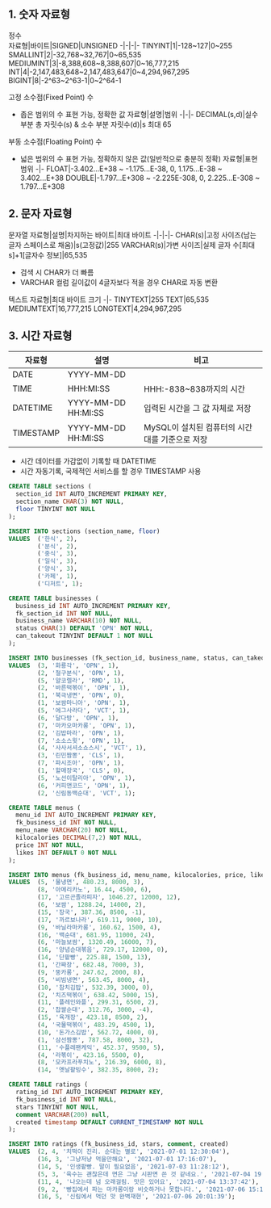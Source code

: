 ## 1. 숫자 자료형
정수  
자료형|바이트|SIGNED|UNSIGNED
-|-|-|-
TINYINT|1|-128~127|0~255
SMALLINT|2|-32,768~32,767|0~65,535
MEDIUMINT|3|-8,388,608~8,388,607|0~16,777,215
INT|4|-2,147,483,648~2,147,483,647|0~4,294,967,295
BIGINT|8|-2^63~2^63-1|0~2^64-1

고정 소수점(Fixed Point) 수
- 좁은 범위의 수 표현 가능, 정확한 값
  자료형|설명|범위
  -|-|-
  DECIMAL(s,d)|실수 부분 총 자릿수(s) & 소수 부분 자릿수(d)|s 최대 65

부동 소수점(Floating Point) 수
- 넓은 범위의 수 표현 가능, 정확하지 않은 값(일반적으로 충분히 정확)
  자료형|표현범위
  -|-
  FLOAT|-3.402...E+38 ~ -1.175...E-38, 0, 1.175...E-38 ~ 3.402...E+38
  DOUBLE|-1.797...E+308 ~ -2.225E-308, 0, 2.225...E-308 ~ 1.797...E+308

## 2. 문자 자료형
문자열
자료형|설명|차지하는 바이트|최대 바이트
-|-|-|-
CHAR(s)|고정 사이즈(남는 글자 스페이스로 채움)|s(고정값)|255
VARCHAR(s)|가변 사이즈|실제 글자 수[최대 s]+1[글자수 정보]|65,535
- 검색 시 CHAR가 더 빠름
- VARCHAR 컬럼 길이값이 4글자보다 적을 경우 CHAR로 자동 변환

텍스트
자료형|최대 바이트 크기
-|-
TINYTEXT|255
TEXT|65,535
MEDIUMTEXT|16,777,215
LONGTEXT|4,294,967,295

## 3. 시간 자료형
자료형|설명|비고
-|-|-
DATE|YYYY-MM-DD|
TIME|HHH:MI:SS|HHH:-838~838까지의 시간
DATETIME|YYYY-MM-DD HH:MI:SS|입력된 시간을 그 값 자체로 저장
TIMESTAMP|YYYY-MM-DD HH:MI:SS|MySQL이 설치된 컴퓨터의 시간대를 기준으로 저장

- 시간 데이터를 가감없이 기록할 때 DATETIME
- 시간 자동기록, 국제적인 서비스를 할 경우 TIMESTAMP 사용


```sql
CREATE TABLE sections (
  section_id INT AUTO_INCREMENT PRIMARY KEY,
  section_name CHAR(3) NOT NULL,
  floor TINYINT NOT NULL
);

INSERT INTO sections (section_name, floor)
VALUES  ('한식', 2),
        ('분식', 2),
        ('중식', 3),
        ('일식', 3),
        ('양식', 3),
        ('카페', 1),
        ('디저트', 1);
```
```sql
CREATE TABLE businesses (
  business_id INT AUTO_INCREMENT PRIMARY KEY,
  fk_section_id INT NOT NULL,
  business_name VARCHAR(10) NOT NULL,
  status CHAR(3) DEFAULT 'OPN' NOT NULL,
  can_takeout TINYINT DEFAULT 1 NOT NULL
);

INSERT INTO businesses (fk_section_id, business_name, status, can_takeout)
VALUES  (3, '화룡각', 'OPN', 1),
        (2, '철구분식', 'OPN', 1),
        (5, '얄코렐라', 'RMD', 1),
        (2, '바른떡볶이', 'OPN', 1),
        (1, '북극냉면', 'OPN', 0),
        (1, '보쌈마니아', 'OPN', 1),
        (5, '에그사라다', 'VCT', 1),
        (6, '달다방', 'OPN', 1),
        (7, '마카오마카롱', 'OPN', 1),
        (2, '김밥마라', 'OPN', 1),
        (7, '소소스윗', 'OPN', 1),
        (4, '사사서셔소쇼스시', 'VCT', 1),
        (3, '린민짬뽕', 'CLS', 1),
        (7, '파시조아', 'OPN', 1),
        (1, '할매장국', 'CLS', 0),
        (5, '노선이탈리아', 'OPN', 1),
        (6, '커피앤코드', 'OPN', 1),
        (2, '신림동백순대', 'VCT', 1);
```

```sql
CREATE TABLE menus (
  menu_id INT AUTO_INCREMENT PRIMARY KEY,
  fk_business_id INT NOT NULL,
  menu_name VARCHAR(20) NOT NULL,
  kilocalories DECIMAL(7,2) NOT NULL,
  price INT NOT NULL,
  likes INT DEFAULT 0 NOT NULL
);

INSERT INTO menus (fk_business_id, menu_name, kilocalories, price, likes)
VALUES  (5, '물냉면', 480.23, 8000, 3),
        (8, '아메리카노', 16.44, 4500, 6),
        (17, '고르곤졸라피자', 1046.27, 12000, 12),
        (6, '보쌈', 1288.24, 14000, 2),
        (15, '장국', 387.36, 8500, -1),
        (17, '까르보나라', 619.11, 9000, 10),
        (9, '바닐라마카롱', 160.62, 1500, 4),
        (16, '백순대', 681.95, 11000, 24),
        (6, '마늘보쌈', 1320.49, 16000, 7),
        (16, '양념순대볶음', 729.17, 12000, 0),
        (14, '단팥빵', 225.88, 1500, 13),
        (1, '간짜장', 682.48, 7000, 3),
        (9, '뚱카롱', 247.62, 2000, 8),
        (5, '비빔냉면', 563.45, 8000, 4),
        (10, '참치김밥', 532.39, 3000, 0),
        (2, '치즈떡볶이', 638.42, 5000, 15),
        (11, '플레인와플', 299.31, 6500, 2),
        (2, '찹쌀순대', 312.76, 3000, -4),
        (15, '육개장', 423.18, 8500, 2),
        (4, '국물떡볶이', 483.29, 4500, 1),
        (10, '돈가스김밥', 562.72, 4000, 0),
        (1, '삼선짬뽕', 787.58, 8000, 32),
        (11, '수플레팬케익', 452.37, 9500, 5),
        (4, '라볶이', 423.16, 5500, 0),
        (8, '모카프라푸치노', 216.39, 6000, 8),
        (14, '옛날팥빙수', 382.35, 8000, 2);
```

```sql
CREATE TABLE ratings (
  rating_id INT AUTO_INCREMENT PRIMARY KEY,
  fk_business_id INT NOT NULL,
  stars TINYINT NOT NULL,
  comment VARCHAR(200) null,
  created timestamp DEFAULT CURRENT_TIMESTAMP NOT NULL
);

INSERT INTO ratings (fk_business_id, stars, comment, created)
VALUES  (2, 4, '치떡이 진리. 순대는 별로', '2021-07-01 12:30:04'),
        (16, 3, '그냥저냥 먹을만해요', '2021-07-01 17:16:07'),
        (14, 5, '인생팥빵. 말이 필요없음', '2021-07-03 11:28:12'),
        (5, 3, '육수는 괜찮은데 면은 그냥 시판면 쓴 것 같네요.', '2021-07-04 19:03:50'),
        (11, 4, '나오는데 넘 오래걸림. 맛은 있어요', '2021-07-04 13:37:42'),
        (9, 2, '빵집에서 파는 마카롱이랑 비슷하거나 못합니다.', '2021-07-06 15:19:23'),
        (16, 5, '신림에서 먹던 맛 완벽재현', '2021-07-06 20:01:39');
```